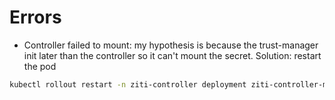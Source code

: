 # Errors

- Controller failed to mount: my hypothesis is because the trust-manager init later than the controller so it can't mount the secret. Solution: restart the pod

```bash
kubectl rollout restart -n ziti-controller deployment ziti-controller-minimal1
```
